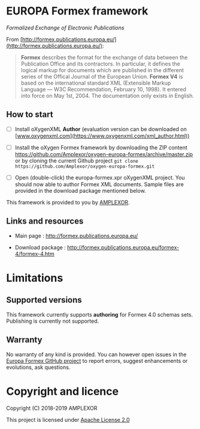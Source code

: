 # EUROPA Formex framework

*Formalized Exchange of Electronic Publications*

From 
[http://formex.publications.europa.eu/](http://formex.publications.europa.eu/):

> **Formex** describes the format for the exchange of data between the Publication Office and its contractors. In particular, it defines the logical markup for documents which are published in the different series of the Offical Journal of the European Union.
> **Formex V4** is based on the international standard XML (Extensible Markup Language — W3C Recommendation, February 10, 1998). It entered into force on May 1st, 2004. The documentation only exists in English.



## How to start

- [ ] Install oXygenXML **Author** (evaluation version can be downloaded on [www.oxygenxml.com](https://www.oxygenxml.com/xml_author.html))
- [ ] Install the oXygen Formex framework by downloading the ZIP content https://github.com/Amplexor/oxygen-europa-formex/archive/master.zip or by cloning the current Github project `git clone https://github.com/Amplexor/oxygen-europa-formex.git` 
- [ ] Open (double-click) the europa-formex.xpr oXygenXML project. You should now able to author Formex XML documents. Sample files are provided in the download package mentioned below.


This framework is provided to you by [AMPLEXOR](https://www.amplexor.com).


## Links and resources

* Main page : http://formex.publications.europa.eu/

* Download package : http://formex.publications.europa.eu/formex-4/formex-4.htm


# Limitations

## Supported versions 

This framework currently supports **authoring** for Formex 4.0 schemas sets. Publishing is currently not supported.

## Warranty

No warranty of any kind is provided. You can however open issues in the [Europa Formex GitHub project](https://github.com/Amplexor/europa-formex) to report errors, suggest enhancements or evolutions, ask questions.

# Copyright and licence

Copyright (C) 2018-2019 AMPLEXOR

This project is licensed under [Apache License 2.0](LICENSE.txt)
